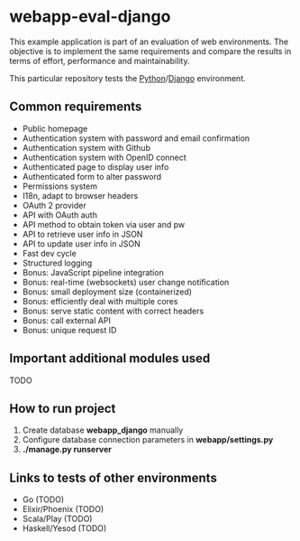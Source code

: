 # webapp-eval-django

This example application is part of an evaluation of web environments. The objective is to implement the same requirements and compare the results in terms of effort, performance and maintainability.

This particular repository tests the [Python](https://www.python.org/)/[Django](https://www.djangoproject.com/) environment.

## Common requirements

- Public homepage
- Authentication system with password and email confirmation
- Authentication system with Github
- Authentication system with OpenID connect
- Authenticated page to display user info
- Authenticated form to alter password
- Permissions system
- I18n, adapt to browser headers
- OAuth 2 provider
- API with OAuth auth
- API method to obtain token via user and pw
- API to retrieve user info in JSON
- API to update user info in JSON
- Fast dev cycle
- Structured logging
- Bonus: JavaScript pipeline integration
- Bonus: real-time (websockets) user change notification
- Bonus: small deployment size (containerized)
- Bonus: efficiently deal with multiple cores
- Bonus: serve static content with correct headers
- Bonus: call external API
- Bonus: unique request ID

## Important additional modules used

TODO

## How to run project

1. Create database __webapp_django__ manually
1. Configure database connection parameters in __webapp/settings.py__
1. __./manage.py runserver__

## Links to tests of other environments

- Go (TODO)
- Elixir/Phoenix (TODO)
- Scala/Play (TODO)
- Haskell/Yesod (TODO)
